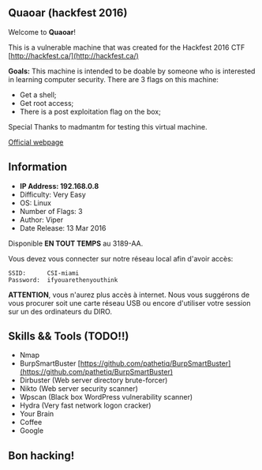 ## Quaoar (hackfest 2016)
Welcome to **Quaoar**!

This is a vulnerable machine that was created for the Hackfest 2016 CTF [http://hackfest.ca/](http://hackfest.ca/)

**Goals:**
This machine is intended to be doable by someone who is interested in learning computer security. There are 3 flags on this machine:
- Get a shell;
- Get root access;
- There is a post exploitation flag on the box;

Special Thanks to madmantm for testing this virtual machine.

[Official webpage](https://www.vulnhub.com/entry/hackfest2016-quaoar,180/)

## Information
- **IP Address: 192.168.0.8**
- Difficulty: Very Easy
- OS: Linux
- Number of Flags: 3
- Author: Viper
- Date Release: 13 Mar 2016

Disponible **EN TOUT TEMPS** au 3189-AA. 

Vous devez vous connecter sur notre réseau local afin d'avoir accès:
```
SSID:      CSI-miami
Password:  ifyouarethenyouthink
```

**ATTENTION**, vous n'aurez plus accès à internet. Nous vous suggérons de vous procurer soit une carte réseau USB ou encore d'utiliser votre session sur un des ordinateurs du DIRO.

## Skills && Tools (TODO!!)
- Nmap
- BurpSmartBuster [https://github.com/pathetiq/BurpSmartBuster](https://github.com/pathetiq/BurpSmartBuster)
- Dirbuster (Web server directory brute-forcer)
- Nikto (Web server security scanner)
- Wpscan (Black box WordPress vulnerability scanner)
- Hydra (Very fast network logon cracker)
- Your Brain
- Coffee
- Google

## Bon hacking!
